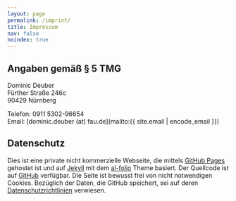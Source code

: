 ```yaml
---
layout: page
permalink: /imprint/
title: Impressum
nav: false
noindex: true
---
```


## Angaben gemäß § 5 TMG

Dominic Deuber\
Fürther Straße 246c\
90429 Nürnberg

Telefon: 0911 5302-96654\
Email: [dominic.deuber (at) fau.de](mailto:{{ site.email | encode_email }})

## Datenschutz

Dies ist eine private nicht kommerzielle Webseite, die mittels [GitHub Pages](https://pages.github.com) gehostet ist und auf [Jekyll](https://jekyllrb.com)
mit dem [al-folio](https://github.com/alshedivat/al-folio) Theme basiert. Der Quellcode ist auf [GitHub](https://github.com/dominic93/dominic93.github.io) verfügbar.
Die Seite ist bewusst frei von nicht notwendigen Cookies. Bezüglich der Daten, die GitHub speichert, sei auf deren [Datenschutzrichtlinien](https://docs.github.com/en/site-policy/privacy-policies)
verwiesen.